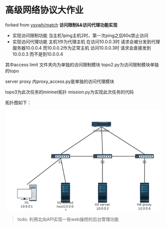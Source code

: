 # 高级网络协议大作业
forked from [ysywh/match](https://github.com/ysywh/match.git)
**访问限制&&访问代理功能实现**
- 实现访问限制功能 当主机1ping主机2时，第一次ping之后60s禁止访问
- 实现访问代理功能 主机1作为代理主机 在访问10.0.0.3时 请求会被分发到代理服务器10.0.0.4 而10.0.0.2作为正常主机 访问10.0.0.3时 请求会直接发到10.0.0.3 而不是到10.0.0.4

其中access limit 文件夹内为单独的访问限制模块 topo2.py为访问限制模块单独的topo 

server proxy 内proxy_access.py是单独的访问代理模块

topo3为此次任务的mininet拓扑 mission.py为实现此次任务的代码

拓扑图如下：

![拓扑图](./topo.png)

> todo: 利用北向API实现一些web操控的后台管理功能